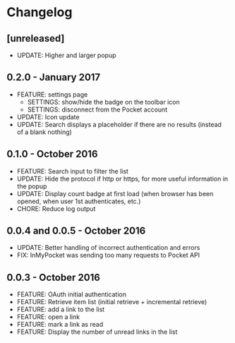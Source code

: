 # Changelog


## [unreleased]

* UPDATE: Higher and larger popup


## 0.2.0 - January 2017

* FEATURE: settings page
    * SETTINGS: show/hide the badge on the toolbar icon
    * SETTINGS: disconnect from the Pocket account
* UPDATE: Icon update
* UPDATE: Search displays a placeholder if there are no results (instead of a blank nothing)


## 0.1.0 - October 2016

* FEATURE: Search input to filter the list
* UPDATE: Hide the protocol if http or https, for more useful information in the popup
* UPDATE: Display count badge at first load (when browser has been opened, when user 1st authenticates, etc.)
* CHORE: Reduce log output


## 0.0.4 and 0.0.5 - October 2016

* UPDATE: Better handling of incorrect authentication and errors
* FIX: InMyPocket was sending too many requests to Pocket API


## 0.0.3 - October 2016

* FEATURE: OAuth initial authentication
* FEATURE: Retrieve item list (initial retrieve + incremental retrieve)
* FEATURE: add a link to the list
* FEATURE: open a link
* FEATURE: mark a link as read
* FEATURE: Display the number of unread links in the list
